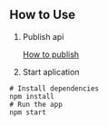 
## How to Use

1. Publish api

    [How to publish](api/README.md)

2. Start aplication

```
# Install dependencies
npm install
# Run the app
npm start
```

